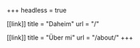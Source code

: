 +++
headless = true

[[link]]
title = "Daheim"
url = "/"

[[link]]
title = "Über mi"
url = "/about/"
+++
